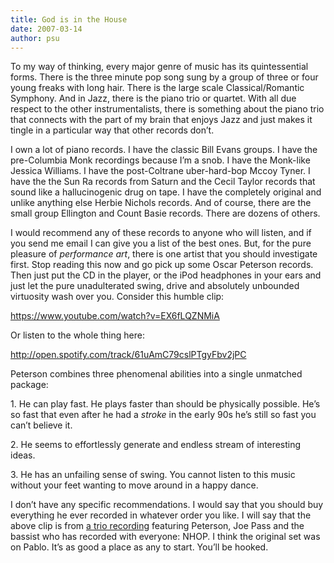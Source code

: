 ```yaml
---
title: God is in the House
date: 2007-03-14
author: psu
---
```


<p>To my way of thinking, every major genre of music has its quintessential forms. There is the three minute pop song sung by a group of three or four young freaks with long hair. There is the large scale Classical/Romantic Symphony. And in Jazz, there is the piano trio or quartet. With all due respect to the other instrumentalists, there is something about the piano trio that connects with the part of my brain that enjoys Jazz and just makes it tingle in a particular way that other records don&#8217;t.<br />
<span id="more-805"></span><a></a></p>
<p>I own a lot of piano records. I have the classic Bill Evans groups. I have the pre-Columbia Monk recordings because I&#8217;m a snob. I have the Monk-like Jessica Williams. I have the post-Coltrane uber-hard-bop Mccoy Tyner. I have the the Sun Ra records from Saturn and the Cecil Taylor records that sound like a hallucinogenic drug on tape. I have the completely original and unlike anything else Herbie Nichols records. And of course, there are the small group Ellington and Count Basie records. There are dozens of others.</p>
<p>I would recommend any of these records to anyone who will listen, and if you send me email I can give you a list of the best ones. But, for the pure pleasure of <em>performance art</em>, there is one artist that you should investigate first. Stop reading this now and go pick up some Oscar Peterson records. Then just put the CD in the player, or the iPod headphones in your ears and just let the pure unadulterated swing, drive and absolutely unbounded virtuosity wash over you. Consider this humble clip:</p>
<p><a href="https://www.youtube.com/watch?v=EX6fLQZNMiA">https://www.youtube.com/watch?v=EX6fLQZNMiA</a></p>
<p>Or listen to the whole thing here: 
</p><p>
<a href="http://open.spotify.com/track/61uAmC79cslPTgyFbv2jPC">http://open.spotify.com/track/61uAmC79cslPTgyFbv2jPC</a>
</p>
<p>Peterson combines three phenomenal abilities into a single unmatched package:</p>
<p>1. He can play fast. He plays faster than should be physically possible. He&#8217;s so fast that even after he had a <em>stroke</em> in the early 90s he&#8217;s still so fast you can&#8217;t believe it.</p>

<p>2. He seems to effortlessly generate and endless stream of interesting ideas.</p>

<p>3. He has an unfailing sense of swing. You cannot listen to this music without your feet wanting to move around in a happy dance.</p>

<p>I don&#8217;t have any specific recommendations. I would say that you should buy everything he ever recorded in whatever order you like.  I will say that the above clip is from <a href="http://www.amazon.com/Oscar-Peterson-Niels-Henning-Orsted-Pedersen/dp/B00000DFI7/">a trio recording</a> featuring Peterson, Joe Pass and the bassist who has recorded with everyone: NHOP. I think the original set was on Pablo. It&#8217;s as good a place as any to start. You&#8217;ll be hooked.</p>
	
												